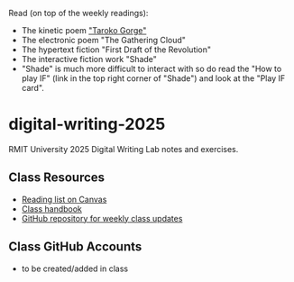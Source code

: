 Read (on top of the weekly readings):

- The kinetic poem ["Taroko Gorge"](https://collection.eliterature.org/3/work.html?work=taroko-gorge) 
- The electronic poem "The Gathering Cloud"
- The hypertext fiction "First Draft of the Revolution"
- The interactive fiction work "Shade"
- "Shade" is much more difficult to interact with so do read the "How to play IF" (link in the top right corner of "Shade") and look at the "Play IF card".


# digital-writing-2025
RMIT University 2025 Digital Writing Lab notes and exercises.

## Class Resources

- [Reading list on Canvas](https://rmit.alma.exlibrisgroup.com/leganto/public/61RMIT_INST/lists/53282813420001341?auth=SAML)
- [Class handbook](/class-handbook.md)
- [GitHub repository for weekly class updates](https://github.com/jennyhedley/digital-writing-2025)

## Class GitHub Accounts

- to be created/added in class
